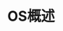 <!--
 * @Author: 孙浩然
 * @Date: 2020-06-30 11:38:54
 * @LastEditors: 孙浩然
 * @LastEditTime: 2020-06-30 13:52:15
 * @FilePath: \Java-Point\docs\0.mindmaster\Java概述.md
 * @博客地址: 个人博客，如果各位客官觉得不错，请点个赞，谢谢。[地址](https://codefool0307.github.io/JavaScholar/#/)
--> 
# OS概述

